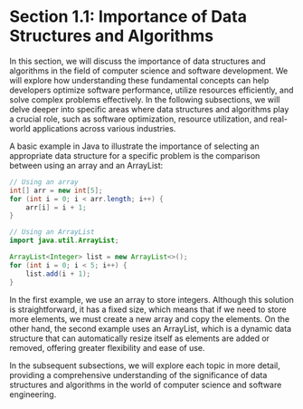 # Section 1.1: Importance of Data Structures and Algorithms

In this section, we will discuss the importance of data structures and algorithms in the field of computer science and software development. We will explore how understanding these fundamental concepts can help developers optimize software performance, utilize resources efficiently, and solve complex problems effectively. In the following subsections, we will delve deeper into specific areas where data structures and algorithms play a crucial role, such as software optimization, resource utilization, and real-world applications across various industries.

A basic example in Java to illustrate the importance of selecting an appropriate data structure for a specific problem is the comparison between using an array and an ArrayList:

```java
// Using an array
int[] arr = new int[5];
for (int i = 0; i < arr.length; i++) {
    arr[i] = i + 1;
}
```

```java
// Using an ArrayList
import java.util.ArrayList;

ArrayList<Integer> list = new ArrayList<>();
for (int i = 0; i < 5; i++) {
    list.add(i + 1);
}
```

In the first example, we use an array to store integers. Although this solution is straightforward, it has a fixed size, which means that if we need to store more elements, we must create a new array and copy the elements. On the other hand, the second example uses an ArrayList, which is a dynamic data structure that can automatically resize itself as elements are added or removed, offering greater flexibility and ease of use.

In the subsequent subsections, we will explore each topic in more detail, providing a comprehensive understanding of the significance of data structures and algorithms in the world of computer science and software engineering.
